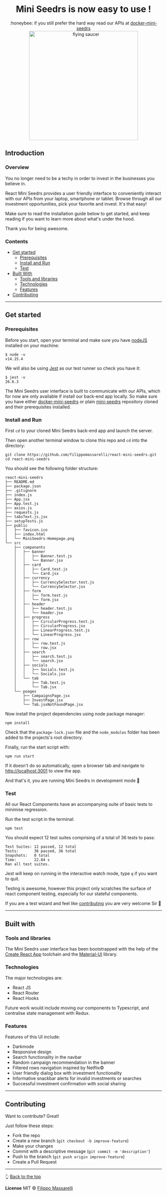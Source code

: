    <h1 align="center">
  Mini Seedrs is now easy to use ! 
  </h1>
     <p align="center">:honeybee: if you still prefer the hard way read our APIs at <a href="https://github.com/filippomassarelli/docker-mini-seedrs">docker-mini-seedrs</a>
   <br>
     <img src="https://media.giphy.com/media/KApag9isJD1l7y6jmW/giphy.gif" right="center"
     alt="flying saucer" width="350">
</p>

## Introduction

### Overview

You no longer need to be a techy in order to invest in the businesses you believe in. 

React Mini Seedrs provides a user friendly interface to conveniently interact with our APIs from your laptop, smartphone or tablet. Browse through all our investment opportunities, pick your favorite and invest. It's that easy!

Make sure to read the installation guide below to get started, and keep reading if you want to learn more about what's under the hood.

Thank you for being awesome.

### Contents

- [Get started](#get-started)
  - [Prerequisites](#prerequisites)
  - [Install and Run](#install-and-run)
  - [Test](#test)
- [Built With](#built-with)
  - [Tools and libraries](#tools-and-libraries)
  - [Technologies](#technologies)
  - [Features](#features)
- [Contributing](#contributing)

---

## Get started

### Prerequisites

Before you start, open your terminal and make sure you have [nodeJS](https://nodejs.org/en/) installed on your machine:

```
$ node -v
v14.15.4
```

We will also be using [Jest](https://jestjs.io/docs/en/getting-started) as our test runner so check you have it:

```
$ jest -v
26.6.3
```

The Mini Seedrs user interface is built to communicate with our APIs, which for now are only available if install our back-end app locally. So make sure you have either [docker-mini-seedrs](https://github.com/filippomassarelli/docker-mini-seedrs) or plain [mini-seedrs](https://github.com/filippomassarelli/mini-seedrs) repository cloned and their prerequisites installed.


### Install and Run

First `cd` to your cloned Mini Seedrs back-end app and launch the server.

Then open another terminal window to clone this repo and `cd` into the directory:
```
git clone https://github.com/filippomassarelli/react-mini-seedrs.git
cd react-mini-seedrs
```

You should see the following folder structure:
```
react-mini-seedrs
├── README.md
├── package.json
├── .gitignore
├── index.js
├── App.jsx
├── App.test.js
├── axios.js
├── requests.js
├── tabsText.js.jsx
├── setupTests.js
├── public
│   ├── favicon.ico
│   ├── index.html
│   └── MiniSeedrs-Homepage.png
└── src
    ├── components
    │   ├── banner
    │   │   ├── Banner.test.js
    │   │   └── Banner.jsx
    │   ├── card
    │   │   ├── Card.test.js
    │   │   └── Card.jsx  
    │   ├── currency
    │   │   ├── CurrencySelector.test.js
    │   │   └── CurrencySelector.jsx    
    │   ├── form
    │   │   ├── form.test.js
    │   │   └── form.jsx 
    │   ├── header
    │   │   ├── header.test.js
    │   │   └── header.jsx      
    │   ├── progress
    │   │   ├── CircularProgress.test.js
    │   │   ├── CircularProgress.jsx
    │   │   ├── LinearProgress.test.js
    │   │   └── LinearProgress.jsx     
    │   ├── row
    │   │   ├── row.test.js
    │   │   └── row.jsx       
    │   ├── search
    │   │   ├── search.test.js
    │   │   └── search.jsx    
    │   ├── socials
    │   │   ├── Socials.test.js
    │   │   └── Socials.jsx   
    │   └── tab
    │       ├── Tab.test.js
    │       └── Tab.jsx  
    └── poages
        ├── CampaignsPage.jsx
        ├── InvestPage.jsx
        └── Tab.jsxNotFoundPage.jsx
```

Now install the project dependencies using node package manager:
```
npm install
```

Check that the `package-lock.json` file and the `node_modules` folder has been added to the projects's root directory.

Finally, run the start script with:
```
npm run start
```

If it doesn't do so automatically, open a browser tab and navigate to [http://localhost:3001](http://localhost:3001) to view the app.

And that's it, you are running Mini Seedrs in development mode :rocket:


### Test

All our React Components have an accompanying suite of basic tests to minimise regression.

Run the test script in the terminal:

```
npm test
```

You should expect 12 test suites comprising of a total of 36 tests to pass:

```
Test Suites: 12 passed, 12 total
Tests:       36 passed, 36 total
Snapshots:   0 total
Time:        22.84 s
Ran all test suites.
```
Jest will keep on running in the interactive watch mode, type `q` if you want to quit.

Testing is awesome, however this project only scratches the surface of react component testing, especially for our stateful components. 

If you are a test wizard and feel like [contributing](#contributing) you are very welcome Sir 🧙

---

## Built with

### Tools and libraries

The Mini Seedrs user interface has been bootstrapped with the help of the [Create React App](https://reactjs.org/docs/create-a-new-react-app.html) toolchain and the [Material-UI](https://material-ui.com/) library.   

### Technologies

The major technologies are:

- React JS
- React Router
- React Hooks

Future work would include moving our components to Typescript, and centralise state management with Redux. 

### Features

Features of this UI include:

- Darkmode 
- Responsive design
- Search functionality in the navbar
- Random campaign recommendation in the banner
- Filtered rows navigation inspired by Netflix:copyright:
- User friendly dialog box with investment functionality 
- Informative snackbar alerts for invalid investments or searches
- Successful investment confirmation with social sharing

---

## Contributing

Want to contribute? Great!

Just follow these steps:
- Fork the repo
- Create a new branch (`git checkout -b improve-feature`)
- Make your changes
- Commit with a descriptive message (`git commit -m 'description'`)
- Push to the branch (`git push origin improve-feature`)
- Create a Pull Request

---

:point_up_2: [Back to the top](#introduction)

**License**
MIT © [Filippo Massarelli](https://github.com/filippomassarelli)
